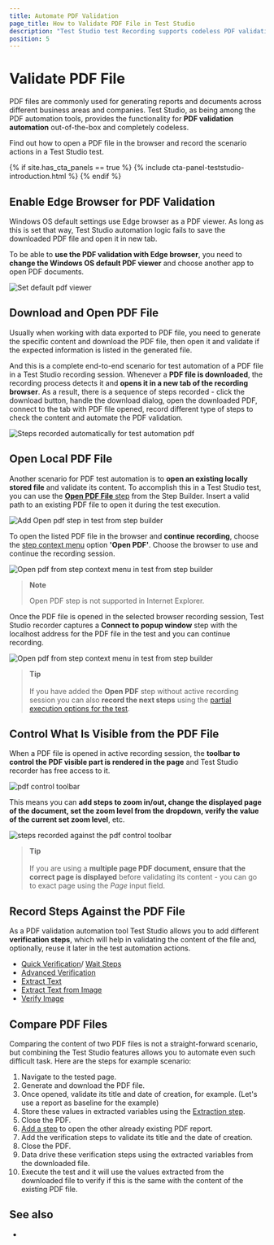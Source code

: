 ```yaml
---
title: Automate PDF Validation
page_title: How to Validate PDF File in Test Studio
description: "Test Studio test Recording supports codeless PDF validation codeless. Test automation pdf with Test Studio. validate the content of a PDF file in Test Studio test. Test Studio is among the pdf automation tools. Validate PDF content through codeless verifications for the text or images in PDF file in Test Studio tests. Compare two PDF files in Test Studio test. Open a PDF file in Test Studio test and read its content. During the test run there is a PDF file created and stored locally on the hard disc. I would like to open that one and read its content."
position: 5
---
```

# Validate PDF File

PDF files are commonly used for generating reports and documents across different business areas and companies. Test Studio, as being among the PDF automation tools, provides the functionality for __PDF validation automation__ out-of-the-box and completely codeless.

Find out how to open a PDF file in the browser and record the scenario actions in a Test Studio test.

{% if site.has_cta_panels == true %}
{% include cta-panel-teststudio-introduction.html %}
{% endif %}

## Enable Edge Browser for PDF Validation

Windows OS default settings use Edge browser as a PDF viewer. As long as this is set that way, Test Studio automation logic fails to save the downloaded PDF file and open it in new tab.

To be able to __use the PDF validation with Edge browser__, you need to __change the Windows OS default PDF viewer__ and choose another app to open PDF documents.

![Set default pdf viewer](/img/automated-tests/recording/validate-pdf/set-default-pdf-viewer.png)

## Download and Open PDF File

Usually when working with data exported to PDF file, you need to generate the specific content and download the PDF file, then open it and validate if the expected information is listed in the generated file.

And this is a complete end-to-end scenario for test automation of a PDF file in a Test Studio recording session. Whenever a __PDF file is downloaded__, the recording process detects it and __opens it in a new tab of the recording browser__. As a result, there is a sequence of steps recorded - click the download button, handle the download dialog, open the downloaded PDF, connect to the tab with PDF file opened, record different type of steps to check the content and automate the PDF validation.

![Steps recorded automatically for test automation pdf][1]

## Open Local PDF File

Another scenario for PDF test automation is to __open an existing locally stored file__ and validate its content. To accomplish this in a Test Studio test, you can use the <a href="/features/custom-steps/open-pdf" target="_blank">__Open PDF File__ step</a> from the Step Builder. Insert a valid path to an existing PDF file to open it during the test execution.

![Add Open pdf step in test from step builder][2]

To open the listed PDF file in the browser and __continue recording__, choose the <a href="/features/test-maintenance/test-step-context-menu" target="_blank">step context menu</a> option __'Open PDF'__. Choose the browser to use and continue the recording session.

![Open pdf from step context menu in test from step builder][2a]

> **Note**
>
> Open PDF step is not supported in Internet Explorer.

Once the PDF file is opened in the selected browser recording session, Test Studio recorder captures a __Connect to popup window__ step with the localhost address for the PDF file in the test and you can continue recording.

![Open pdf from step context menu in test from step builder][2b]

> **Tip**
> <br>
> <br>
> If you have added the __Open PDF__ step without active recording session you can also __record the next steps__ using the <a href="/automated-tests/test-execution/partial-test-execution" target="_blank"> partial execution options for the test</a>.

## Control What Is Visible from the PDF File

When a PDF file is opened in active recording session, the __toolbar to control the PDF visible part is rendered in the page__ and Test Studio recorder has free access to it.

![pdf control toolbar][3]

This means you can __add steps to zoom in/out, change the displayed page of the document, set the zoom level from the dropdown, verify the value of the current set zoom level__, etc.

![steps recorded against the pdf control toolbar][4]

> **Tip**
> <br>
> <br>
> If you are using a __multiple page PDF document, ensure that the correct page is displayed__ before validating its content - you can go to exact page using the _Page_ input field.

## Record Steps Against the PDF File

As a PDF validation automation tool Test Studio allows you to add different __verification steps__, which will help in validating the content of the file and, optionally, reuse it later in the test automation actions.

* <a href="/features/recorder/advanced-recording-tools/element-steps/verifications/quick-verification" target="_blank">Quick Verification</a>/ <a href="/features/recorder/advanced-recording-tools/element-steps/verifications/wait" target="_blank">Wait Steps</a>
* <a href="/features/recorder/advanced-recording-tools/element-steps/verifications/advanced-verification" target="_blank">Advanced Verification</a>
* <a href="/features/recorder/advanced-recording-tools/element-steps/verifications/extraction" target="_blank">Extract Text</a>
* <a href="/features/recorder/advanced-recording-tools/element-steps/verifications/text-from-image" target="_blank">Extract Text from Image</a>
* <a href="/features/recorder/advanced-recording-tools/element-steps/verifications/image-verification" target="_blank">Verify Image</a>

## Compare PDF Files

Comparing the content of two PDF files is not a straight-forward scenario, but combining the Test Studio features allows you to automate even such difficult task. Here are the steps for example scenario:

1. Navigate to the tested page.
1. Generate and download the PDF file.
1. Once opened, validate its title and date of creation, for example. (Let's use a report as baseline for the example)
1. Store these values in extracted variables using the <a href="/features/recorder/advanced-recording-tools/element-steps/verifications/extraction" target="_blank">Extraction step</a>.
1. Close the PDF.
1. <a href="/features/custom-steps/open-pdf" target="_blank">Add a step</a> to open the other already existing PDF report.
1. Add the verification steps to validate its title and the date of creation.
1. Close the PDF.
1. Data drive these verification steps using the extracted variables from the downloaded file. 
1. Execute the test and it will use the values extracted from the downloaded file to verify if this is the same with the content of the existing PDF file.

## See also ##

* 

[1]: /img/automated-tests/recording/validate-pdf/fig1.png
[2]: /img/automated-tests/recording/validate-pdf/fig2.png
[2a]: /img/automated-tests/recording/validate-pdf/fig2a.png
[2b]: /img/automated-tests/recording/validate-pdf/fig2b.png
[3]: /img/automated-tests/recording/validate-pdf/fig3.png
[4]: /img/automated-tests/recording/validate-pdf/fig4.png
[5]: /img/automated-tests/recording/validate-pdf/fig5.png